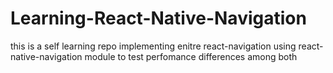 # Learning-React-Native-Navigation
this is a self learning repo implementing enitre react-navigation using react-native-navigation module to test perfomance differences among both
